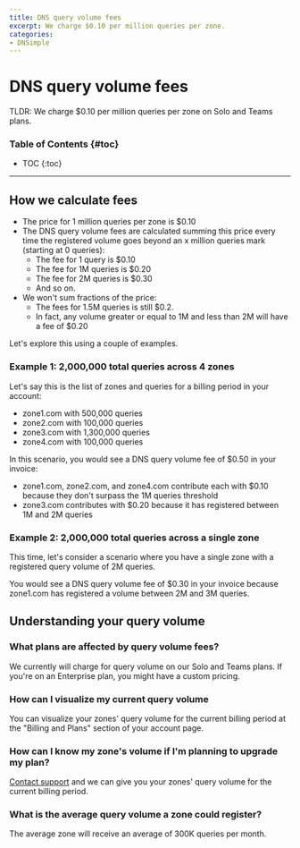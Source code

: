 ```yaml
---
title: DNS query volume fees
excerpt: We charge $0.10 per million queries per zone.
categories:
- DNSimple
---
```


# DNS query volume fees

TLDR: We charge $0.10 per million queries per zone on Solo and Teams plans.

### Table of Contents {#toc}

* TOC
{:toc}

---

## How we calculate fees

- The price for 1 million queries per zone is $0.10
- The DNS query volume fees are calculated summing this price every time the registered volume goes beyond an x million queries mark (starting at 0 queries):
    - The fee for 1 query is $0.10
    - The fee for 1M queries is $0.20
    - The fee for 2M queries is $0.30
    - And so on.
- We won't sum fractions of the price:
    - The fees for 1.5M queries is still $0.2.
    - In fact, any volume greater or equal to 1M and less than 2M will have a fee of $0.20

Let's explore this using a couple of examples.

### Example 1: 2,000,000 total queries across 4 zones

Let's say this is the list of zones and queries for a billing period in your account:
- zone1.com with 500,000 queries
- zone2.com with 100,000 queries
- zone3.com with 1,300,000 queries
- zone4.com with 100,000 queries

In this scenario, you would see a DNS query volume fee of $0.50 in your invoice:
- zone1.com, zone2.com, and zone4.com contribute each with $0.10 because they don't surpass the 1M queries threshold
- zone3.com contributes with $0.20 because it has registered between 1M and 2M queries

### Example 2: 2,000,000 total queries across a single zone

This time, let's consider a scenario where you have a single zone with a registered query volume of 2M queries. 

You would see a DNS query volume fee of $0.30 in your invoice because zone1.com has registered a volume between 2M and 3M queries.

## Understanding your query volume

### What plans are affected by query volume fees?

We currently will charge for query volume on our Solo and Teams plans. If you're on an Enterprise plan, you might have a custom pricing.

### How can I visualize my current query volume

You can visualize your zones' query volume for the current billing period at the "Billing and Plans" section of your account page.

### How can I know my zone's volume if I'm planning to upgrade my plan?

[Contact support](/articles/dnsimple-support) and we can give you your zones' query volume for the current billing period.

### What is the average query volume a zone could register?

The average zone will receive an average of 300K queries per month.
 
